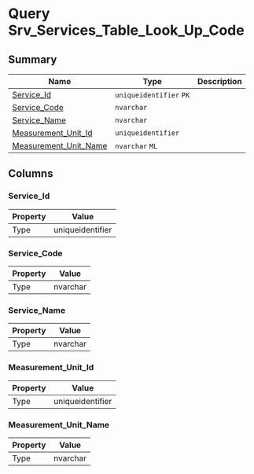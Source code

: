 # Query Srv_Services_Table_Look_Up_Code


## Summary

| Name | Type | Description |
| - | - | --- |
|[Service_Id](#service_id)|`uniqueidentifier` `PK`||
|[Service_Code](#service_code)|`nvarchar` ||
|[Service_Name](#service_name)|`nvarchar` ||
|[Measurement_Unit_Id](#measurement_unit_id)|`uniqueidentifier` ||
|[Measurement_Unit_Name](#measurement_unit_name)|`nvarchar` `ML`||

## Columns

### Service_Id

| Property | Value |
| - | - |
|Type|uniqueidentifier|

### Service_Code

| Property | Value |
| - | - |
|Type|nvarchar|

### Service_Name

| Property | Value |
| - | - |
|Type|nvarchar|

### Measurement_Unit_Id

| Property | Value |
| - | - |
|Type|uniqueidentifier|

### Measurement_Unit_Name

| Property | Value |
| - | - |
|Type|nvarchar|


